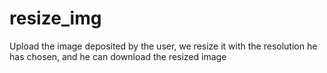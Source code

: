# resize_img 
Upload the image deposited by the user, we resize it with the resolution he has chosen, and he can download the resized image
